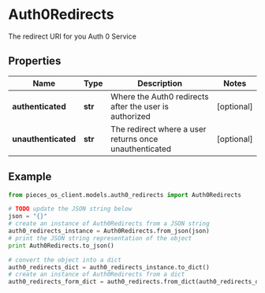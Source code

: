 # Auth0Redirects

The redirect URI for you Auth 0 Service

## Properties

Name | Type | Description | Notes
------------ | ------------- | ------------- | -------------
**authenticated** | **str** | Where the Auth0 redirects after the user is authorized | [optional] 
**unauthenticated** | **str** | The redirect where a user returns once unauthenticated | [optional] 

## Example

```python
from pieces_os_client.models.auth0_redirects import Auth0Redirects

# TODO update the JSON string below
json = "{}"
# create an instance of Auth0Redirects from a JSON string
auth0_redirects_instance = Auth0Redirects.from_json(json)
# print the JSON string representation of the object
print Auth0Redirects.to_json()

# convert the object into a dict
auth0_redirects_dict = auth0_redirects_instance.to_dict()
# create an instance of Auth0Redirects from a dict
auth0_redirects_form_dict = auth0_redirects.from_dict(auth0_redirects_dict)
```



